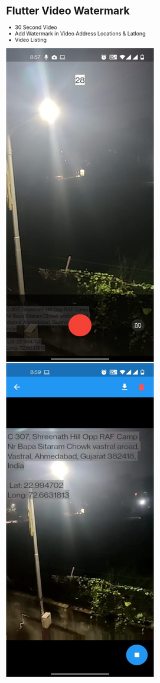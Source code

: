 # Flutter Video Watermark
- 30 Second Video
- Add Watermark in Video Address Locations & Latlong
- Video Listing

<img src="https://github.com/Widle-Studio/Video-Watermark-Flutter/blob/main/screenshot/a.jpeg" alt="Video Watermark" height="850" width="400">

<img src="https://github.com/Widle-Studio/Video-Watermark-Flutter/blob/main/screenshot/c.jpeg" alt="Video Watermark" height="850" width="400">
